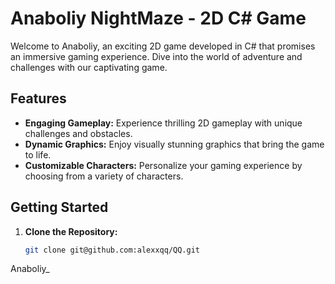 # Anaboliy NightMaze - 2D C# Game

Welcome to Anaboliy, an exciting 2D game developed in C# that promises an immersive gaming experience. Dive into the world of adventure and challenges with our captivating game.

## Features

- **Engaging Gameplay:** Experience thrilling 2D gameplay with unique challenges and obstacles.
- **Dynamic Graphics:** Enjoy visually stunning graphics that bring the game to life.
- **Customizable Characters:** Personalize your gaming experience by choosing from a variety of characters.

## Getting Started

1. **Clone the Repository:**
   ```bash
   git clone git@github.com:alexxqq/QQ.git
Anaboliy_

